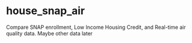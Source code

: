 # house_snap_air
Compare SNAP enrollment, Low Income Housing Credit, and Real-time air quality data. Maybe other data later
